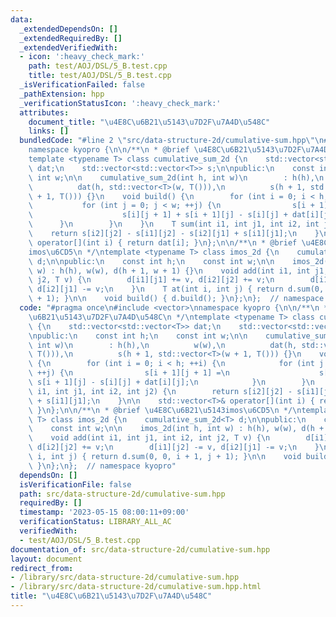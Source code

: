 ```yaml
---
data:
  _extendedDependsOn: []
  _extendedRequiredBy: []
  _extendedVerifiedWith:
  - icon: ':heavy_check_mark:'
    path: test/AOJ/DSL/5_B.test.cpp
    title: test/AOJ/DSL/5_B.test.cpp
  _isVerificationFailed: false
  _pathExtension: hpp
  _verificationStatusIcon: ':heavy_check_mark:'
  attributes:
    document_title: "\u4E8C\u6B21\u5143\u7D2F\u7A4D\u548C"
    links: []
  bundledCode: "#line 2 \"src/data-structure-2d/cumulative-sum.hpp\"\n#include <vector>\n\
    namespace kyopro {\n\n/**\n * @brief \u4E8C\u6B21\u5143\u7D2F\u7A4D\u548C\n */\n\
    template <typename T> class cumulative_sum_2d {\n    std::vector<std::vector<T>>\
    \ dat;\n    std::vector<std::vector<T>> s;\n\npublic:\n    const int h;\n    const\
    \ int w;\n\n    cumulative_sum_2d(int h, int w)\n        : h(h),\n          w(w),\n\
    \          dat(h, std::vector<T>(w, T())),\n          s(h + 1, std::vector<T>(w\
    \ + 1, T())) {}\n    void build() {\n        for (int i = 0; i < h; ++i) {\n \
    \           for (int j = 0; j < w; ++j) {\n                s[i + 1][j + 1] =\n\
    \                    s[i][j + 1] + s[i + 1][j] - s[i][j] + dat[i][j];\n      \
    \      }\n        }\n    }\n    T sum(int i1, int j1, int i2, int j2) {\n    \
    \    return s[i2][j2] - s[i1][j2] - s[i2][j1] + s[i1][j1];\n    }\n\n    std::vector<T>&\
    \ operator[](int i) { return dat[i]; }\n};\n\n/**\n * @brief \u4E8C\u6B21\u5143\
    imos\u6CD5\n */\ntemplate <typename T> class imos_2d {\n    cumulative_sum_2d<T>\
    \ d;\n\npublic:\n    const int h;\n    const int w;\n\n    imos_2d(int h, int\
    \ w) : h(h), w(w), d(h + 1, w + 1) {}\n    void add(int i1, int j1, int i2, int\
    \ j2, T v) {\n        d[i1][j1] += v, d[i2][j2] += v;\n        d[i1][j2] -= v,\
    \ d[i2][j1] -= v;\n    }\n    T at(int i, int j) { return d.sum(0, 0, i + 1, j\
    \ + 1); }\n\n    void build() { d.build(); }\n};\n};  // namespace kyopro\n"
  code: "#pragma once\n#include <vector>\nnamespace kyopro {\n\n/**\n * @brief \u4E8C\
    \u6B21\u5143\u7D2F\u7A4D\u548C\n */\ntemplate <typename T> class cumulative_sum_2d\
    \ {\n    std::vector<std::vector<T>> dat;\n    std::vector<std::vector<T>> s;\n\
    \npublic:\n    const int h;\n    const int w;\n\n    cumulative_sum_2d(int h,\
    \ int w)\n        : h(h),\n          w(w),\n          dat(h, std::vector<T>(w,\
    \ T())),\n          s(h + 1, std::vector<T>(w + 1, T())) {}\n    void build()\
    \ {\n        for (int i = 0; i < h; ++i) {\n            for (int j = 0; j < w;\
    \ ++j) {\n                s[i + 1][j + 1] =\n                    s[i][j + 1] +\
    \ s[i + 1][j] - s[i][j] + dat[i][j];\n            }\n        }\n    }\n    T sum(int\
    \ i1, int j1, int i2, int j2) {\n        return s[i2][j2] - s[i1][j2] - s[i2][j1]\
    \ + s[i1][j1];\n    }\n\n    std::vector<T>& operator[](int i) { return dat[i];\
    \ }\n};\n\n/**\n * @brief \u4E8C\u6B21\u5143imos\u6CD5\n */\ntemplate <typename\
    \ T> class imos_2d {\n    cumulative_sum_2d<T> d;\n\npublic:\n    const int h;\n\
    \    const int w;\n\n    imos_2d(int h, int w) : h(h), w(w), d(h + 1, w + 1) {}\n\
    \    void add(int i1, int j1, int i2, int j2, T v) {\n        d[i1][j1] += v,\
    \ d[i2][j2] += v;\n        d[i1][j2] -= v, d[i2][j1] -= v;\n    }\n    T at(int\
    \ i, int j) { return d.sum(0, 0, i + 1, j + 1); }\n\n    void build() { d.build();\
    \ }\n};\n};  // namespace kyopro"
  dependsOn: []
  isVerificationFile: false
  path: src/data-structure-2d/cumulative-sum.hpp
  requiredBy: []
  timestamp: '2023-05-15 08:00:11+09:00'
  verificationStatus: LIBRARY_ALL_AC
  verifiedWith:
  - test/AOJ/DSL/5_B.test.cpp
documentation_of: src/data-structure-2d/cumulative-sum.hpp
layout: document
redirect_from:
- /library/src/data-structure-2d/cumulative-sum.hpp
- /library/src/data-structure-2d/cumulative-sum.hpp.html
title: "\u4E8C\u6B21\u5143\u7D2F\u7A4D\u548C"
---
```

